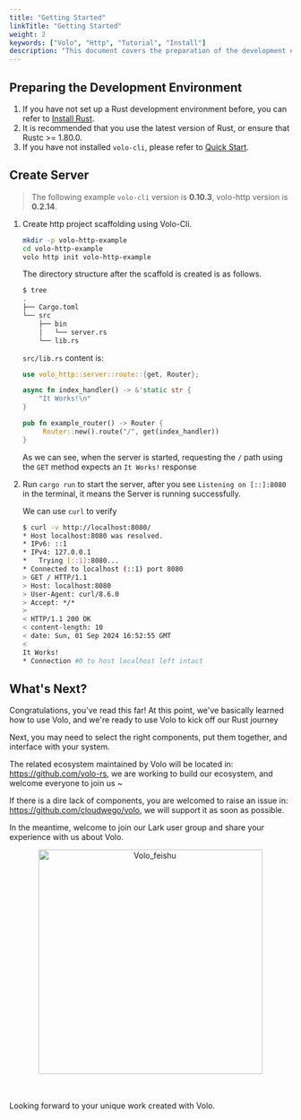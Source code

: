 ```yaml
---
title: "Getting Started"
linkTitle: "Getting Started"
weight: 2
keywords: ["Volo", "Http", "Tutorial", "Install"]
description: "This document covers the preparation of the development environment, quick start and basic tutorials of Volo-HTTP."
---
```


## Preparing the Development Environment

1. If you have not set up a Rust development environment before, you can refer to [Install Rust](https://www.rust-lang.org/tools/install).
2. It is recommended that you use the latest version of Rust, or ensure that Rustc >= 1.80.0.
3. If you have not installed `volo-cli`, please refer to [Quick Start](https://www.cloudwego.io/zh/docs/volo/volo-li/getting-started/).

## Create Server

> The following example `volo-cli` version is **0.10.3**, volo-http version is **0.2.14**.

1. Create http project scaffolding using Volo-Cli.

   ```bash
   mkdir -p volo-http-example
   cd volo-http-example
   volo http init volo-http-example
   ```

   The directory structure after the scaffold is created is as follows.

   ```bash
   $ tree
   .
   ├── Cargo.toml
   └── src
       ├── bin
       │   └── server.rs
       └── lib.rs
   ```

   `src/lib.rs` content is:

   ```rust
   use volo_http::server::route::{get, Router};

   async fn index_handler() -> &'static str {
       "It Works!\n"
   }

   pub fn example_router() -> Router {
        Router::new().route("/", get(index_handler))
   }
   ```

   As we can see, when the server is started, requesting the `/` path using the `GET` method expects an `It Works!` response

2. Run `cargo run` to start the server, after you see `Listening on [::]:8080` in the terminal, it means the Server is running successfully.
   
   We can use `curl` to verify

   ```bash
   $ curl -v http://localhost:8080/
   * Host localhost:8080 was resolved.
   * IPv6: ::1
   * IPv4: 127.0.0.1
   *   Trying [::1]:8080...
   * Connected to localhost (::1) port 8080
   > GET / HTTP/1.1
   > Host: localhost:8080
   > User-Agent: curl/8.6.0
   > Accept: */*
   >
   < HTTP/1.1 200 OK
   < content-length: 10
   < date: Sun, 01 Sep 2024 16:52:55 GMT
   <
   It Works!
   * Connection #0 to host localhost left intact
   ```
   
## What's Next?

Congratulations, you've read this far! At this point, we've basically learned how to use Volo, and we're ready to use Volo to kick off our Rust journey

Next, you may need to select the right components, put them together, and interface with your system.

The related ecosystem maintained by Volo will be located in: https://github.com/volo-rs, we are working to build our ecosystem, and welcome everyone to join us ~

If there is a dire lack of components, you are welcomed to raise an issue in: https://github.com/cloudwego/volo, we will support it as soon as possible.

In the meantime, welcome to join our Lark user group and share your experience with us about Volo.

<div align="center">
<img src="/img/docs/feishu_group_volo.png" width="400" alt="Volo_feishu" />
</div>
<br/><br/>

Looking forward to your unique work created with Volo.
